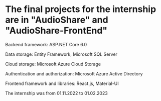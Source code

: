 # The final projects for the internship are in "AudioShare" and "AudioShare-FrontEnd"


Backend framework: ASP.NET Core 6.0

Data storage: Entity Framework, Microsoft SQL Server

Cloud storage: Microsoft Azure Cloud Storage

Authentication and authorization: Microsoft Azure Active Directory

Frontend framework and libraries: React.js, Material-UI


The internship was from 01.11.2022 to 01.02.2023
